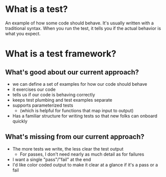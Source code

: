 # What is a test?

An example of how some code should behave. It's usually written with a traditional syntax.
When you run the test, it tells you if the actual behavior is what you expect.

# What is a test framework?

## What's good about our current approach?

- we can define a set of examples for how our code should behave
- it exercises our code
- tells us if our code is behaving correctly
- keeps test plumbing and test examples separate
- supports parameterized tests
    - (which is helpful for functions that map input to output)
- Has a familiar structure for writing tests so that new folks can onboard quickly

## What's missing from our current approach?

- The more tests we write, the less clear the test output
    - For passes, I don't need nearly as much detail as for failures
- I want a single "pass"/"fail" at the end
- I'd like color coded output to make it clear at a glance if it's a pass or a fail


